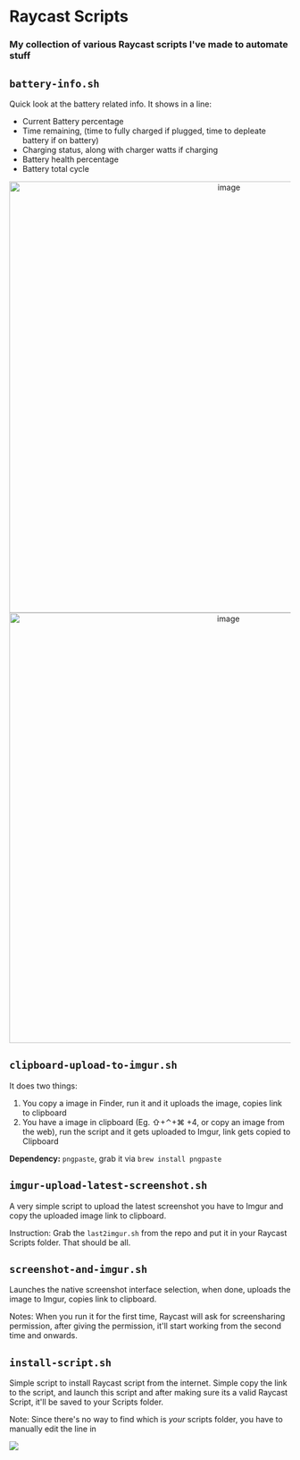 # Raycast Scripts

### My collection of various Raycast scripts I've made to automate stuff

## `battery-info.sh`

Quick look at the battery related info. It shows in a line:

* Current Battery percentage
* Time remaining, (time to fully charged if plugged, time to depleate battery if on battery)
* Charging status, along with charger watts if charging
* Battery health percentage
* Battery total cycle

<p align="center">
<img width="771" alt="image" src="https://user-images.githubusercontent.com/8825262/219951079-ac917aef-2772-4d64-b931-0acbdd5c5876.png">
<img width="769" alt="image" src="https://user-images.githubusercontent.com/8825262/219951277-3dd27ef5-c987-4287-adb3-38cd86997f8a.png">
</p>

## `clipboard-upload-to-imgur.sh`

It does two things:

1. You copy a image in Finder, run it and it uploads the image, copies link to clipboard
2. You have a image in clipboard (Eg. ⇧+⌃+⌘ +4, or copy an image from the web), run the script and it gets uploaded to Imgur, link gets copied to Clipboard

**Dependency:** `pngpaste`, grab it via `brew install pngpaste`

## `imgur-upload-latest-screenshot.sh`

A very simple script to upload the latest screenshot you have to Imgur and copy the uploaded image link to clipboard.

Instruction: Grab the `last2imgur.sh` from the repo and put it in your Raycast Scripts folder. That should be all.

## `screenshot-and-imgur.sh`

Launches the native screenshot interface selection, when done, uploads the image to Imgur, copies link to clipboard.

Notes: When you run it for the first time, Raycast will ask for screensharing permission, after giving the permission, it'll start working from the second time and onwards.

## `install-script.sh`

Simple script to install Raycast script from the internet. Simple copy the link to the script, and launch this script and after making sure its a valid Raycast Script, it'll be saved to your Scripts folder.

Note: Since there's no way to find which is *your* scripts folder, you have to manually edit the line in


![](https://i.imgur.com/ntskPP8.gif)
